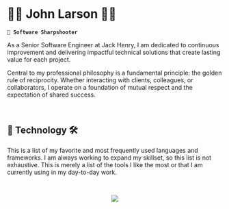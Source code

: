 # 👾👾 John Larson 👾👾

**`🎯 Software Sharpshooter`**

As a Senior Software Engineer at Jack Henry, I am dedicated to continuous improvement and delivering impactful technical solutions that create lasting value for each project.

Central to my professional philosophy is a fundamental principle: the golden rule of reciprocity. Whether interacting with clients, colleagues, or collaborators, I operate on a foundation of mutual respect and the expectation of shared success.

<br />

## 🧰 Technology 🛠️

This is a list of my favorite and most frequently used languages and frameworks. I am always working to expand my skillset, so this list is not exhaustive. This is merely a list of the tools I like the most or that I am currently using in my day-to-day work.

<br />

<p align="center">
  <a href="https://skillicons.dev">
    <img src="https://skillicons.dev/icons?i=litelement,typescript,rust,go,javascript&perline=8" />
  </a>
</p>
